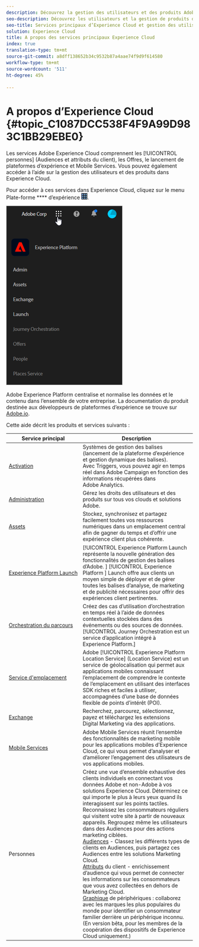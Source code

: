 ```yaml
---
description: Découvrez la gestion des utilisateurs et des produits Adobe Experience Cloud, les personnes (Audiences et attributs du client), l’orchestration du parcours, les Offres, les emplacements, le lancement de plateformes d’expérience et les services mobiles.
seo-description: Découvrez les utilisateurs et la gestion de produits d’Adobe Experience Cloud, les personnes (Audiences et attributs du client), les Offres, le lancement de plateformes d’expérience et les services mobiles.
seo-title: Services principaux d’Experience Cloud et gestion des utilisateurs
solution: Experience Cloud
title: A propos des services principaux Experience Cloud
index: true
translation-type: tm+mt
source-git-commit: a8dff138652b34c9532b87a4aae74f9d9f614580
workflow-type: tm+mt
source-wordcount: '511'
ht-degree: 45%

---
```



# A propos d’Experience Cloud {#topic_C1087DCC538F4F9A99D983C1BB29EBE0}

Les services Adobe Experience Cloud comprennent les [!UICONTROL personnes] (Audiences et attributs du client), les Offres, le lancement de plateformes d’expérience et Mobile Services. Vous pouvez également accéder à l’aide sur la gestion des utilisateurs et des produits dans Experience Cloud.

Pour accéder à ces services dans Experience Cloud, cliquez sur le menu Plate-forme **** d’expérience ![](assets/menu-icon.png).

![](assets/platform-core-services.png)

Adobe Experience Platform centralise et normalise les données et le contenu dans l’ensemble de votre entreprise. La documentation du produit destinée aux développeurs de plateformes  d’expérience se trouve sur [Adobe.io](https://www.adobe.io/apis/experienceplatform/home/services.html).

Cette aide décrit les produits et services suivants :

| Service principal | Description |
|--- |--- |
| [Activation](activation/activation.md) | Systèmes de gestion des balises (lancement de la plateforme d’expérience et gestion dynamique des balises).<br>Avec Triggers, vous pouvez agir en temps réel dans Adobe Campaign en fonction des informations récupérées dans Adobe Analytics. |
| [Administration](admin-getting-started/admin-getting-started.md) | Gérez les droits des utilisateurs et des produits sur tous vos clouds et solutions Adobe. |
| [Assets](experience-cloud-assets/experience-cloud-assets.md) | Stockez, synchronisez et partagez facilement toutes vos ressources numériques dans un emplacement central afin de gagner du temps et d’offrir une expérience client plus cohérente. |
| [Experience Platform Launch](https://docs.adobe.com/content/help/fr-FR/launch/using/overview.html) | [!UICONTROL Experience Platform Launch représente la nouvelle génération des fonctionnalités de gestion des balises d’Adobe. ] [!UICONTROL Experience Platform ] Launch offre aux clients un moyen simple de déployer et de gérer toutes les balises d’analyse, de marketing et de publicité nécessaires pour offrir des expériences client pertinentes. |
| [Orchestration du parcours](https://docs.adobe.com/content/help/fr-FR/journeys/using/journey-orchestration-home.html) | Créez des cas d’utilisation d’orchestration en temps réel à l’aide de données contextuelles stockées dans des événements ou des sources de données. [!UICONTROL Journey Orchestration est un service d’application intégré à Experience Platform.] |
| [Service d&#39;emplacement](https://docs.adobe.com/content/help/fr-FR/places/using/home.html) | Adobe [!UICONTROL Experience Platform Location Service] (Location Service) est un service de géolocalisation qui permet aux applications mobiles connaissant l’emplacement de comprendre le contexte de l’emplacement en utilisant des interfaces SDK riches et faciles à utiliser, accompagnées d’une base de données flexible de points d’intérêt (POI). |
| [Exchange](exchange.md) | Recherchez, parcourez, sélectionnez, payez et téléchargez les extensions Digital Marketing via des applications. |
| [Mobile Services](https://docs.adobe.com/content/help/fr-FR/mobile-services/using/home.html) | Adobe Mobile Services réunit l’ensemble des fonctionnalités de marketing mobile pour les applications mobiles d’Experience Cloud, ce qui vous permet d’analyser et d’améliorer l’engagement des utilisateurs de vos applications mobiles. |
| Personnes | Créez une vue d’ensemble exhaustive des clients individuels en connectant vos données Adobe et non-Adobe à vos solutions Experience Cloud. Déterminez ce qui importe le plus à leurs yeux quand ils interagissent sur les points tactiles. Reconnaissez les consommateurs réguliers qui visitent votre site à partir de nouveaux appareils. Regroupez même les utilisateurs dans des Audiences pour des actions marketing ciblées.<br>[Audiences](audience-library/audience-library.md) - Classez les différents types de clients en Audiences, puis partagez ces Audiences entre les solutions Marketing Cloud.<br>[Attributs](attributes/attributes.md) du client - enrichissement d’audience qui vous permet de connecter les informations sur les consommateurs que vous avez collectées en dehors de Marketing Cloud.<br>[Graphique](https://landing.adobe.com/en/na/events/summit/275658-summit-co-op.html) de périphériques : collaborez avec les marques les plus populaires du monde pour identifier un consommateur familier derrière un périphérique inconnu. (En version bêta, pour les membres de la coopération des dispositifs de Experience Cloud uniquement.) |
